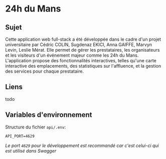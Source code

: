 # 24h du Mans

## Sujet

Cette application web full-stack a été développée dans le cadre d'un projet universitaire par Cédric COLIN, Sugdenaz EKICI, Anna GAIFFE, Marvyn Levin, Leslie Mérat. Elle permet de gérer les prestataires, les organisateurs et les visiteurs d'un événement majeur comme les 24h du Mans. L'application propose des fonctionnalités interactives, telles qu'une carte interactive des emplacements, des statistiques sur l'affluence, et la gestion des services pour chaque prestataire.

## Liens

todo

## Variables d'environnement

Structure du fichier `api/.env`:
```dotenv
API_PORT=4629
```
_Le port `4629` pour le développement est recommandé car c'est celui-ci qui est utilisé dans Swagger_
